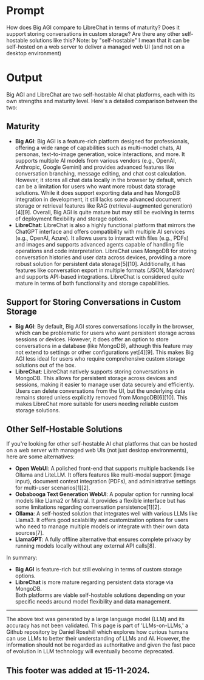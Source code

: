# Prompt

How does Big AGI compare to LibreChat in terms of maturity? Does it support storing conversations in custom storage? Are there any other self-hostable solutions like this? Note: by "self-hostable" I mean that it can be self-hosted on a web server to deliver a managed web UI (and not on a desktop environment)

# Output

Big AGI and LibreChat are two self-hostable AI chat platforms, each with its own strengths and maturity level. Here's a detailed comparison between the two:

## Maturity

- **Big AGI**: Big AGI is a feature-rich platform designed for professionals, offering a wide range of capabilities such as multi-model chats, AI personas, text-to-image generation, voice interactions, and more. It supports multiple AI models from various vendors (e.g., OpenAI, Anthropic, Google Gemini) and provides advanced features like conversation branching, message editing, and chat cost calculation. However, it stores all chat data locally in the browser by default, which can be a limitation for users who want more robust data storage solutions. While it does support exporting data and has MongoDB integration in development, it still lacks some advanced document storage or retrieval features like RAG (retrieval-augmented generation)\[4]\[9]. Overall, Big AGI is quite mature but may still be evolving in terms of deployment flexibility and storage options.
- **LibreChat**: LibreChat is also a highly functional platform that mirrors the ChatGPT interface and offers compatibility with multiple AI services (e.g., OpenAI, Azure). It allows users to interact with files (e.g., PDFs) and images and supports advanced agents capable of handling file operations and code interpretation. LibreChat uses MongoDB for storing conversation histories and user data across devices, providing a more robust solution for persistent data storage\[5]\[10]. Additionally, it has features like conversation export in multiple formats (JSON, Markdown) and supports API-based integrations. LibreChat is considered quite mature in terms of both functionality and storage capabilities.

## Support for Storing Conversations in Custom Storage

- **Big AGI**: By default, Big AGI stores conversations locally in the browser, which can be problematic for users who want persistent storage across sessions or devices. However, it does offer an option to store conversations in a database (like MongoDB), although this feature may not extend to settings or other configurations yet\[4]\[9]. This makes Big AGI less ideal for users who require comprehensive custom storage solutions out of the box.
- **LibreChat**: LibreChat natively supports storing conversations in MongoDB. This allows for persistent storage across devices and sessions, making it easier to manage user data securely and efficiently. Users can delete conversations from the UI, but the underlying data remains stored unless explicitly removed from MongoDB\[6]\[10]. This makes LibreChat more suitable for users needing reliable custom storage solutions.

## Other Self-Hostable Solutions

If you're looking for other self-hostable AI chat platforms that can be hosted on a web server with managed web UIs (not just desktop environments), here are some alternatives:

- **Open WebUI**: A polished front-end that supports multiple backends like Ollama and LiteLLM. It offers features like multi-modal support (image input), document context integration (PDFs), and administrative settings for multi-user scenarios\[1]\[2].
- **Oobabooga Text Generation WebUI**: A popular option for running local models like Llama2 or Mistral. It provides a flexible interface but has some limitations regarding conversation persistence\[1]\[2].
- **Ollama**: A self-hosted solution that integrates well with various LLMs like Llama3. It offers good scalability and customization options for users who need to manage multiple models or integrate with their own data sources\[7].
- **LlamaGPT**: A fully offline alternative that ensures complete privacy by running models locally without any external API calls\[8].

In summary:

- **Big AGI** is feature-rich but still evolving in terms of custom storage options.
- **LibreChat** is more mature regarding persistent data storage via MongoDB.\
  Both platforms are viable self-hostable solutions depending on your specific needs around model flexibility and data management.

&#x20;

---

The above text was generated by a large language model (LLM) and its accuracy has not been validated. This page is part of 'LLMs-on-LLMs,' a Github repository by Daniel Rosehill which explores how curious humans can use LLMs to better their understanding of LLMs and AI. However, the information should not be regarded as authoritative and given the fast pace of evolution in LLM technology will eventually become deprecated. 

This footer was added at 15-11-2024.
---